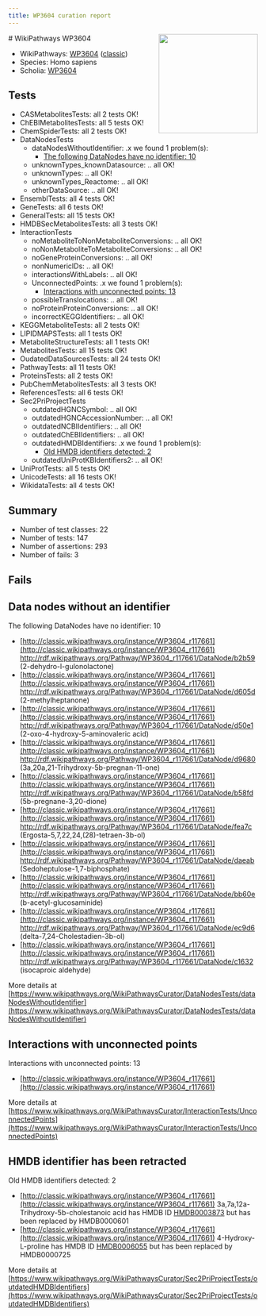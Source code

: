 ```yaml
---
title: WP3604 curation report
---
```


<img style="float: right; width: 200px" src="https://upload.wikimedia.org/wikipedia/commons/thumb/8/83/Wplogo_with_text_500.png/640px-Wplogo_with_text_500.png" />
# WikiPathways WP3604

* WikiPathways: [WP3604](https://wikipathways.org/pathways/WP3604) ([classic](https://classic.wikipathways.org/instance/WP3604))
* Species: Homo sapiens
* Scholia: [WP3604](https://scholia.toolforge.org/wikipathways/WP3604)
## Tests
* CASMetabolitesTests: all 2 tests OK!
* ChEBIMetabolitesTests: all 5 tests OK!
* ChemSpiderTests: all 2 tests OK!
* DataNodesTests
    * dataNodesWithoutIdentifier: .x we found 1 problem(s):
        * [The following DataNodes have no identifier: 10](#8792c490)
    * unknownTypes_knownDatasource: .. all OK!
    * unknownTypes: .. all OK!
    * unknownTypes_Reactome: .. all OK!
    * otherDataSource: .. all OK!
* EnsemblTests: all 4 tests OK!
* GeneTests: all 6 tests OK!
* GeneralTests: all 15 tests OK!
* HMDBSecMetabolitesTests: all 3 tests OK!
* InteractionTests
    * noMetaboliteToNonMetaboliteConversions: .. all OK!
    * noNonMetaboliteToMetaboliteConversions: .. all OK!
    * noGeneProteinConversions: .. all OK!
    * nonNumericIDs: .. all OK!
    * interactionsWithLabels: .. all OK!
    * UnconnectedPoints: .x we found 1 problem(s):
        * [Interactions with unconnected points: 13](#7f1d407a)
    * possibleTranslocations: .. all OK!
    * noProteinProteinConversions: .. all OK!
    * incorrectKEGGIdentifiers: .. all OK!
* KEGGMetaboliteTests: all 2 tests OK!
* LIPIDMAPSTests: all 1 tests OK!
* MetaboliteStructureTests: all 1 tests OK!
* MetabolitesTests: all 15 tests OK!
* OudatedDataSourcesTests: all 24 tests OK!
* PathwayTests: all 11 tests OK!
* ProteinsTests: all 2 tests OK!
* PubChemMetabolitesTests: all 3 tests OK!
* ReferencesTests: all 6 tests OK!
* Sec2PriProjectTests
    * outdatedHGNCSymbol: .. all OK!
    * outdatedHGNCAccessionNumber: .. all OK!
    * outdatedNCBIIdentifiers: .. all OK!
    * outdatedChEBIIdentifiers: .. all OK!
    * outdatedHMDBIdentifiers: .x we found 1 problem(s):
        * [Old HMDB identifiers detected: 2](#62c83a01)
    * outdatedUniProtKBIdentifiers2: .. all OK!
* UniProtTests: all 5 tests OK!
* UnicodeTests: all 16 tests OK!
* WikidataTests: all 4 tests OK!


## Summary

* Number of test classes: 22
* Number of tests: 147
* Number of assertions: 293
* Number of fails: 3

## Fails

<a name="8792c490" />

## Data nodes without an identifier

The following DataNodes have no identifier: 10

* [http://classic.wikipathways.org/instance/WP3604_r117661](http://classic.wikipathways.org/instance/WP3604_r117661) http://rdf.wikipathways.org/Pathway/WP3604_r117661/DataNode/b2b59 (2-dehydro-l-gulonolactone)
* [http://classic.wikipathways.org/instance/WP3604_r117661](http://classic.wikipathways.org/instance/WP3604_r117661) http://rdf.wikipathways.org/Pathway/WP3604_r117661/DataNode/d605d (2-methylheptanone)
* [http://classic.wikipathways.org/instance/WP3604_r117661](http://classic.wikipathways.org/instance/WP3604_r117661) http://rdf.wikipathways.org/Pathway/WP3604_r117661/DataNode/d50e1 (2-oxo-4-hydroxy-5-aminovaleric acid)
* [http://classic.wikipathways.org/instance/WP3604_r117661](http://classic.wikipathways.org/instance/WP3604_r117661) http://rdf.wikipathways.org/Pathway/WP3604_r117661/DataNode/d9680 (3a,20a,21-Trihydroxy-5b-pregnan-11-one)
* [http://classic.wikipathways.org/instance/WP3604_r117661](http://classic.wikipathways.org/instance/WP3604_r117661) http://rdf.wikipathways.org/Pathway/WP3604_r117661/DataNode/b58fd (5b-pregnane-3,20-dione)
* [http://classic.wikipathways.org/instance/WP3604_r117661](http://classic.wikipathways.org/instance/WP3604_r117661) http://rdf.wikipathways.org/Pathway/WP3604_r117661/DataNode/fea7c (Ergosta-5,7,22,24,(28)-tetraen-3b-ol)
* [http://classic.wikipathways.org/instance/WP3604_r117661](http://classic.wikipathways.org/instance/WP3604_r117661) http://rdf.wikipathways.org/Pathway/WP3604_r117661/DataNode/daeab (Sedoheptulose-1,7-biphosphate)
* [http://classic.wikipathways.org/instance/WP3604_r117661](http://classic.wikipathways.org/instance/WP3604_r117661) http://rdf.wikipathways.org/Pathway/WP3604_r117661/DataNode/bb60e (b-acetyl-glucosaminide)
* [http://classic.wikipathways.org/instance/WP3604_r117661](http://classic.wikipathways.org/instance/WP3604_r117661) http://rdf.wikipathways.org/Pathway/WP3604_r117661/DataNode/ec9d6 (delta-7,24-Cholestadien-3b-ol)
* [http://classic.wikipathways.org/instance/WP3604_r117661](http://classic.wikipathways.org/instance/WP3604_r117661) http://rdf.wikipathways.org/Pathway/WP3604_r117661/DataNode/c1632 (isocaproic aldehyde)


More details at [https://www.wikipathways.org/WikiPathwaysCurator/DataNodesTests/dataNodesWithoutIdentifier](https://www.wikipathways.org/WikiPathwaysCurator/DataNodesTests/dataNodesWithoutIdentifier)

<a name="7f1d407a" />

## Interactions with unconnected points

Interactions with unconnected points: 13

* [http://classic.wikipathways.org/instance/WP3604_r117661](http://classic.wikipathways.org/instance/WP3604_r117661)


More details at [https://www.wikipathways.org/WikiPathwaysCurator/InteractionTests/UnconnectedPoints](https://www.wikipathways.org/WikiPathwaysCurator/InteractionTests/UnconnectedPoints)

<a name="62c83a01" />

## HMDB identifier has been retracted

Old HMDB identifiers detected: 2

* [http://classic.wikipathways.org/instance/WP3604_r117661](http://classic.wikipathways.org/instance/WP3604_r117661) 3a,7a,12a-Trihydroxy-5b-cholestanoic acid has HMDB ID [HMDB0003873](https://bioregistry.io/hmdb:HMDB0003873) but has been replaced by HMDB0000601
* [http://classic.wikipathways.org/instance/WP3604_r117661](http://classic.wikipathways.org/instance/WP3604_r117661) 4-Hydroxy-L-proline has HMDB ID [HMDB0006055](https://bioregistry.io/hmdb:HMDB0006055) but has been replaced by HMDB0000725


More details at [https://www.wikipathways.org/WikiPathwaysCurator/Sec2PriProjectTests/outdatedHMDBIdentifiers](https://www.wikipathways.org/WikiPathwaysCurator/Sec2PriProjectTests/outdatedHMDBIdentifiers)

